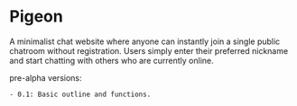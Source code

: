 # Pigeon
A minimalist chat website where anyone can instantly join a single public chatroom without registration. Users simply enter their preferred nickname and start chatting with others who are currently online.

pre-alpha versions:

    - 0.1: Basic outline and functions.